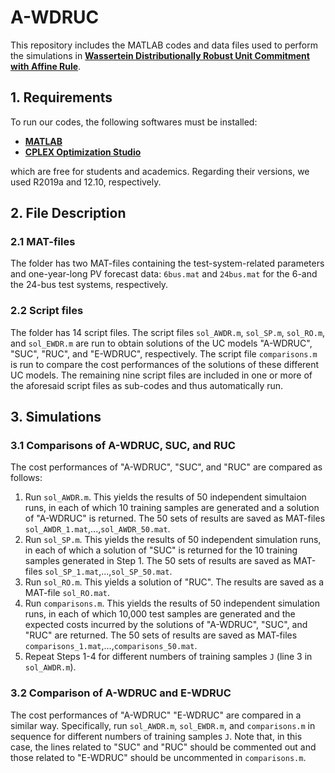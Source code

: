 A-WDRUC
====================================================
This repository includes the MATLAB codes and data files used to perform the simulations in **[Wassertein Distributionally Robust Unit Commitment with Affine Rule][paper_link]**.

## 1. Requirements
To run our codes, the following softwares must be installed:
- **[MATLAB][MATLAB]**
- **[CPLEX Optimization Studio][CPLEX]**

which are free for students and academics. Regarding their versions, we used R2019a and 12.10, respectively. 

## 2. File Description
### 2.1 MAT-files 
The folder has two MAT-files containing the test-system-related parameters and one-year-long PV forecast data:
`6bus.mat` and `24bus.mat` for the 6-and the 24-bus test systems, respectively.
### 2.2 Script files
The folder has 14 script files. The script files `sol_AWDR.m`, `sol_SP.m`, `sol_RO.m`, and `sol_EWDR.m` are run to obtain solutions of the UC models "A-WDRUC", "SUC", "RUC", and "E-WDRUC", respectively. The script file `comparisons.m` is run to compare the cost performances of the solutions of these different UC models. The remaining nine script files are included in one or more of the aforesaid script files as sub-codes and thus automatically run. 

## 3. Simulations
### 3.1 Comparisons of A-WDRUC, SUC, and RUC
The cost performances of "A-WDRUC", "SUC", and "RUC" are compared as follows:

1. Run `sol_AWDR.m`. This yields the results of 50 independent simultaion runs, in each of which 10 training samples are generated and a solution of "A-WDRUC" is returned. The 50 sets of results are saved as MAT-files `sol_AWDR_1.mat`,...,`sol_AWDR_50.mat`.
2. Run `sol_SP.m`. This yields the results of 50 independent simulation runs, in each of which a solution of "SUC" is returned for the 10 training samples generated in Step 1. The 50 sets of results are saved as MAT-files `sol_SP_1.mat`,...,`sol_SP_50.mat`.
3. Run `sol_RO.m`. This yields a solution of "RUC". The results are saved as a MAT-file `sol_RO.mat`.
4. Run `comparisons.m`. This yields the results of 50 independent simulation runs, in each of which 10,000 test samples are generated and the expected costs incurred by the solutions of "A-WDRUC", "SUC", and "RUC" are returned. The 50 sets of results are saved as MAT-files `comparisons_1.mat`,...,`comparisons_50.mat`.
5. Repeat Steps 1-4 for different numbers of training samples `J` (line 3 in `sol_AWDR.m`).

### 3.2 Comparison of A-WDRUC and E-WDRUC
The cost performances of "A-WDRUC" "E-WDRUC" are compared in a similar way. Specifically, run `sol_AWDR.m`, `sol_EWDR.m`, and `comparisons.m` in sequence for different numbers of training samples `J`. Note that, in this case, the lines related to "SUC" and "RUC" should be commented out and those related to "E-WDRUC" should be uncommented in `comparisons.m`. 

[paper_link]: ..
[MATLAB]: https://matlab.mathworks.com
[CPLEX]: https://www.ibm.com/products/ilog-cplex-optimization-studio
